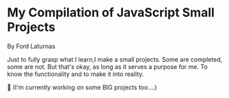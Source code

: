 # My Compilation of JavaScript Small Projects
By Ford Laturnas


Just to fully grasp what I learn,I make a small projects.
Some are completed, some are not.
But that's okay, as long as it serves a purpose for me.
To know the functionality and to make it into reality.

:speak_no_evil: (I'm currently working on some BIG projects too....) 
